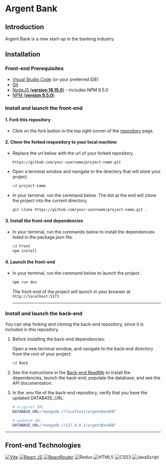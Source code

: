# Argent Bank

## Introduction

Argent Bank is a new start-up in the banking industry.

## Installation

### Front-end Prerequisites

- [Visual Studio Code](https://code.visualstudio.com/) (or your preferred IDE)
- [Git](https://docs.github.com/en/get-started/quickstart/set-up-git)
- [NodeJS (**version 18.15.0**)](https://nodejs.org/en/) - includes NPM 9.5.0
- [NPM (**version 9.5.0**)](https://docs.npmjs.com/downloading-and-installing-node-js-and-npm)

### Install and launch the front-end

#### 1. Fork this repository

- Click on the fork button in the top right corner of the [repository](https://github.com/htaylor91/p13_taylor_heather) page.

#### 2. Clone the forked respository to your local machine

- Replace the url below with the url of your forked repository.

    `https://github.com/your-username/project-name.git`

- Open a terminal window and navigate to the directory that will store your project.

    ```bash
    cd project-name
    ```

- In your terminal, run the command below. The dot at the end will clone the project into the current directory.

    ```bash
    git clone https://github.com/your-username/project-name.git .
    ```

#### 3. Install the front-end dependencies

- In your terminal, run the commands below to install the dependencies listed in the package.json file.

    ```bash
    cd Front
    npm install
    ```

#### 4. Launch the front-end

- In your terminal, run the command below to launch the project.

    ```bash
    npm run dev
    ```

    The front-end of the project will launch in your browser at `http://localhost:5173`

    ---

### Install and launch the back-end

You can skip forking and cloning the back-end repository, since it is included in this repository.

1. Before installing the back-end dependencies:

    Open a new terminal window, and navigate to the back-end directory from the root of your project:

    ```bash
    cd Back
    ```

2. See the instructions in the [Back-end ReadMe](https://github.com/htaylor91/p13_taylor_heather/tree/master/Back#readme) to install the dependencies, launch the back-end, populate the database, and see the API documentation.

3. In the .env file of the back-end repository, verify that you have the updated DATABASE_URL:

    ```bash
    # original URL
    DATABASE_URL="mongodb://localhost/argentBankDB"

    # updated URL
    DATABASE_URL="mongodb://127.0.0.1/argentBankDB"
    ```

---

## Front-end Technologies

[![Vite](https://img.shields.io/badge/Vite-646cff?style=for-the-badge&logo=vite&logoColor=yellow&labelColor=000)](https://vitejs.dev/)
[![React JS](https://img.shields.io/badge/React_JS-61dafb?style=for-the-badge&logo=react&logoColor=61dafb&labelColor=000)](https://react.dev/)
[![ReactRouter](https://img.shields.io/badge/React_Router-ca4245?style=for-the-badge&logo=reactrouter&labelColor=000)](https://reactrouter.com/en/main)
![Redux](https://img.shields.io/badge/redux-%23593d88.svg?style=for-the-badge&logo=redux&logoColor=white&labelColor=000)
![HTML5](https://img.shields.io/badge/HTML5-e34f26?style=for-the-badge&logo=html5&labelColor=000)
![CSS3](https://img.shields.io/badge/CSS3-1572b6?style=for-the-badge&logo=css3&logoColor=1572b6&labelColor=000)
![JavaScript](https://img.shields.io/badge/JavaScript-f7df1e?style=for-the-badge&logo=javascript&labelColor=000)
